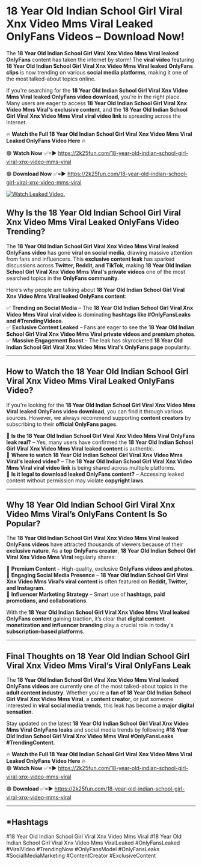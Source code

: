 # 18 Year Old Indian School Girl Viral Xnx Video Mms Viral Leaked OnlyFans Videos – Download Now!

The **18 Year Old Indian School Girl Viral Xnx Video Mms Viral leaked OnlyFans** content has taken the internet by storm! The **viral video** featuring **18 Year Old Indian School Girl Viral Xnx Video Mms Viral leaked OnlyFans clips** is now trending on various **social media platforms**, making it one of the most talked-about topics online.  

If you're searching for the **18 Year Old Indian School Girl Viral Xnx Video Mms Viral leaked OnlyFans video download**, you’re in the right place. Many users are eager to access **18 Year Old Indian School Girl Viral Xnx Video Mms Viral's exclusive content**, and the **18 Year Old Indian School Girl Viral Xnx Video Mms Viral viral video link** is spreading across the internet.  

🔥 **Watch the Full 18 Year Old Indian School Girl Viral Xnx Video Mms Viral Leaked OnlyFans Video Here** 🔥  

🟢 **Watch Now** ✅=► https://2k25fun.com/18-year-old-indian-school-girl-viral-xnx-video-mms-viral

🟢 **Download Now** ✅=► https://2k25fun.com/18-year-old-indian-school-girl-viral-xnx-video-mms-viral

[![Watch Leaked Video.](https://miro.medium.com/v2/resize:fit:828/format:webp/1*cilzJN44JGOrTw9NJCrNHA.gif "Watch Leaked Video")](https://2k25fun.com/18-year-old-indian-school-girl-viral-xnx-video-mms-viral)

## **Why Is the 18 Year Old Indian School Girl Viral Xnx Video Mms Viral Leaked OnlyFans Video Trending?**  

The **18 Year Old Indian School Girl Viral Xnx Video Mms Viral leaked OnlyFans video** has gone **viral on social media**, drawing massive attention from fans and influencers. This **exclusive content leak** has sparked discussions across **Twitter, Reddit, and TikTok**, making **18 Year Old Indian School Girl Viral Xnx Video Mms Viral's private videos** one of the most searched topics in the **OnlyFans community**.  

Here’s why people are talking about **18 Year Old Indian School Girl Viral Xnx Video Mms Viral leaked OnlyFans content**:  

✅ **Trending on Social Media** – The **18 Year Old Indian School Girl Viral Xnx Video Mms Viral viral video** is dominating **hashtags like #OnlyFansLeaks and #TrendingVideos**.  
✅ **Exclusive Content Leaked** – Fans are eager to see the **18 Year Old Indian School Girl Viral Xnx Video Mms Viral private videos and premium photos**.  
✅ **Massive Engagement Boost** – The leak has skyrocketed **18 Year Old Indian School Girl Viral Xnx Video Mms Viral’s OnlyFans page** popularity.  

---

## **How to Watch the 18 Year Old Indian School Girl Viral Xnx Video Mms Viral Leaked OnlyFans Video?**  

If you're looking for the **18 Year Old Indian School Girl Viral Xnx Video Mms Viral leaked OnlyFans video download**, you can find it through various sources. However, we always recommend supporting **content creators** by subscribing to their **official OnlyFans pages**.  

🔹 **Is the 18 Year Old Indian School Girl Viral Xnx Video Mms Viral OnlyFans leak real?** – Yes, many users have confirmed the **18 Year Old Indian School Girl Viral Xnx Video Mms Viral leaked content** is authentic.  
🔹 **Where to watch 18 Year Old Indian School Girl Viral Xnx Video Mms Viral's leaked video?** – The **18 Year Old Indian School Girl Viral Xnx Video Mms Viral viral video link** is being shared across multiple platforms.  
🔹 **Is it legal to download leaked OnlyFans content?** – Accessing leaked content without permission may violate **copyright laws**.  

---

## **Why 18 Year Old Indian School Girl Viral Xnx Video Mms Viral’s OnlyFans Content Is So Popular?**  

The **18 Year Old Indian School Girl Viral Xnx Video Mms Viral leaked OnlyFans videos** have attracted thousands of viewers because of their **exclusive nature**. As a **top OnlyFans creator**, **18 Year Old Indian School Girl Viral Xnx Video Mms Viral** regularly shares:  

📌 **Premium Content** – High-quality, exclusive **OnlyFans videos and photos**.  
📌 **Engaging Social Media Presence** – **18 Year Old Indian School Girl Viral Xnx Video Mms Viral’s viral content** is often featured on **Reddit, Twitter, and Instagram**.  
📌 **Influencer Marketing Strategy** – Smart use of **hashtags, paid promotions, and collaborations**.  

With the **18 Year Old Indian School Girl Viral Xnx Video Mms Viral leaked OnlyFans content** gaining traction, it’s clear that **digital content monetization and influencer branding** play a crucial role in today's **subscription-based platforms**.  

---

## **Final Thoughts on 18 Year Old Indian School Girl Viral Xnx Video Mms Viral’s Viral OnlyFans Leak**  

The **18 Year Old Indian School Girl Viral Xnx Video Mms Viral leaked OnlyFans videos** are currently one of the most talked-about topics in the **adult content industry**. Whether you're a **fan of 18 Year Old Indian School Girl Viral Xnx Video Mms Viral**, a **content creator**, or just someone interested in **viral social media trends**, this leak has become a **major digital sensation**.  

Stay updated on the latest **18 Year Old Indian School Girl Viral Xnx Video Mms Viral OnlyFans leaks** and social media trends by following **#18 Year Old Indian School Girl Viral Xnx Video Mms Viral #OnlyFansLeaks #TrendingContent**.  

🔥 **Watch the Full 18 Year Old Indian School Girl Viral Xnx Video Mms Viral Leaked OnlyFans Video Here** 🔥  
🟢 **Watch Now** ✅=► https://2k25fun.com/18-year-old-indian-school-girl-viral-xnx-video-mms-viral

🟢 **Download** ✅=► https://2k25fun.com/18-year-old-indian-school-girl-viral-xnx-video-mms-viral

---

## *Hashtags
#18 Year Old Indian School Girl Viral Xnx Video Mms Viral #18 Year Old Indian School Girl Viral Xnx Video Mms ViralLeaked #OnlyFansLeaked #ViralVideo #TrendingNow #OnlyFansModel #OnlyFansLeaks #SocialMediaMarketing #ContentCreator #ExclusiveContent  
